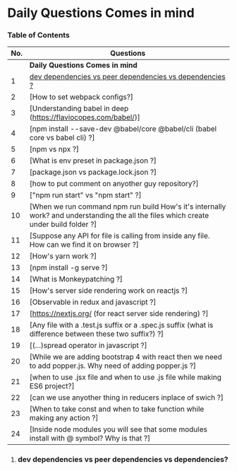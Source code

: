 # Daily Questions Comes in mind

### Table of Contents

| No. | Questions |
| --- | --------- |
|   | **Daily Questions Comes in mind** |
|1  | [dev dependencies vs peer dependencies vs dependencies ?](#dev-dependencies-vs-peer-dependencies-vs-dependencies) |
|2  | [How to set webpack configs?]
|3  | [Understanding babel in deep (https://flaviocopes.com/babel/)]
|4  | [npm install --save-dev @babel/core @babel/cli    (babel core vs babel cli) ?]
|5  | [npm vs npx ?]
|6  | [What is env preset in package.json ?]
|7  | [package.json vs package.lock.json ?]
|8  | [how to put comment on anyother guy repository?]
|9  | ["npm run start" vs "npm start" ?]
|10  | [When we run command npm run build How's it's internally work? and understanding the all the files which create under build folder ?]
|11  | [Suppose any API for file is calling from inside any file. How can we find it on browser ?]
|12  | [How's yarn work ?]
|13  | [npm install -g serve ?]
|14  | [What is Monkeypatching ?]
|15  | [How's server side rendering work on reactjs ?]
|16  | [Observable in redux and javascript ?]
|17  | [https://nextjs.org/   (for react server side rendering) ?]
|18  | [Any file with a .test.js suffix or a .spec.js suffix (what is difference between these two suffix?) ?]
|19  | [(...)spread operator in javascript ?]
|20  | [While we are adding bootstrap 4 with react then we need to add popper.js. Why need of adding popper.js ?]
|21  | [when to use .jsx file and when to use .js file while making ES6 project?]
|22  | [can we use anyother thing in reducers inplace of swich ?]
|23  | [When to take const and when to take function while making any action ?]
|24  | [Inside node modules you will see that some modules install with @ symbol? Why is that ?]

1. ### dev dependencies vs peer dependencies vs dependencies?

